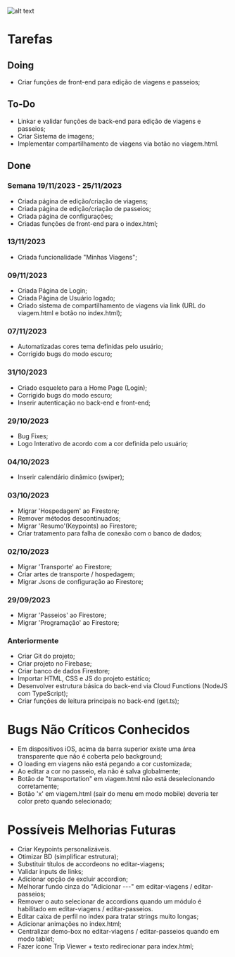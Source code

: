 ![alt text](https://i.imgur.com/jm7wA0u.png)

# Tarefas

## Doing
- Criar funções de front-end para edição de viagens e passeios;


## To-Do
- Linkar e validar funções de back-end para edição de viagens e passeios;
- Criar Sistema de imagens;
- Implementar compartilhamento de viagens via botão no viagem.html.


## Done

### Semana 19/11/2023 - 25/11/2023
- Criada página de edição/criação de viagens;
- Criada página de edição/criação de passeios;
- Criada página de configurações;
- Criadas funções de front-end para o index.html;

### 13/11/2023
- Criada funcionalidade "Minhas Viagens";

### 09/11/2023
- Criada Página de Login;
- Criada Página de Usuário logado;
- Criado sistema de compartilhamento de viagens via link (URL do viagem.html e botão no index.html);

### 07/11/2023
- Automatizadas cores tema definidas pelo usuário;
- Corrigido bugs do modo escuro;

### 31/10/2023
- Criado esqueleto para a Home Page (Login);
- Corrigido bugs do modo escuro;
- Inserir autenticação no back-end e front-end;

### 29/10/2023
- Bug Fixes;
- Logo Interativo de acordo com a cor definida pelo usuário;

### 04/10/2023
- Inserir calendário dinâmico (swiper);

### 03/10/2023
- Migrar 'Hospedagem' ao Firestore;
- Remover métodos descontinuados;
- Migrar 'Resumo'(Keypoints) ao Firestore;
- Criar tratamento para falha de conexão com o banco de dados;

### 02/10/2023
- Migrar 'Transporte' ao Firestore;
- Criar artes de transporte / hospedagem;
- Migrar Jsons de configuração ao Firestore;

### 29/09/2023
- Migrar 'Passeios' ao Firestore;
- Migrar 'Programação' ao Firestore;

### Anteriormente
- Criar Git do projeto;
- Criar projeto no Firebase;
- Criar banco de dados Firestore;
- Importar HTML, CSS e JS do projeto estático;
- Desenvolver estrutura básica do back-end via Cloud Functions (NodeJS com TypeScript);
- Criar funções de leitura principais no back-end (get.ts);

# Bugs Não Críticos Conhecidos
- Em dispositivos iOS, acima da barra superior existe uma área transparente que não é coberta pelo background;
- O loading em viagens não está pegando a cor customizada;
- Ao editar a cor no passeio, ela não é salva globalmente;
- Botão de "transportation" em viagem.html não está deselecionando corretamente;
- Botão 'x' em viagem.html (sair do menu em modo mobile) deveria ter color preto quando selecionado;

# Possíveis Melhorias Futuras
- Criar Keypoints personalizáveis.
- Otimizar BD (simplificar estrutura);
- Substituir títulos de accordeons no editar-viagens;
- Validar inputs de links;
- Adicionar opção de excluir accordion;
- Melhorar fundo cinza do "Adicionar ---" em editar-viagens / editar-passeios;
- Remover o auto selecionar de accordions quando um módulo é habilitado em editar-viagens / editar-passeios.
- Editar caixa de perfil no index para tratar strings muito longas;
- Adicionar animações no index.html;
- Centralizar demo-box no editar-viagens / editar-passeios quando em modo tablet;
- Fazer ícone Trip Viewer + texto redirecionar para index.html;